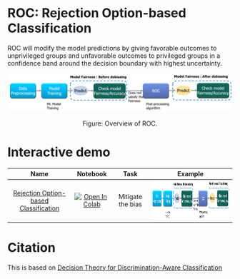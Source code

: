 # ROC: Rejection Option-based Classification
ROC will modify the model predictions by giving favorable outcomes to unprivileged groups and unfavorable outcomes to privileged groups in a confidence band around the decision boundary with highest uncertainty.  

<p align="center">
<img src='images/roc_workflow_diagram.png'>
</p>
<p align="center">
Figure: Overview of ROC.
</p>


# Interactive demo

|Name| Notebook           | Task  | Example                       |
|:---------------------------------:|:-------------:|:-----:|:------------:|
 [Rejection Option-based Classification](https://doi.org/10.1109/ICDM.2012.45) | [![Open In Colab](https://colab.research.google.com/assets/colab-badge.svg)](https://colab.research.google.com/github/sony/nnabla-examples/blob/master/interactive-demos/rejection_option_based_classification.ipynb) | Mitigate the bias |<a href="url"><img src="images/roc_workflow_diagram.png" align="center" height="90" ></a>|
 
# Citation
This is based on [Decision Theory for Discrimination-Aware Classification](https://doi.org/10.1109/ICDM.2012.45)